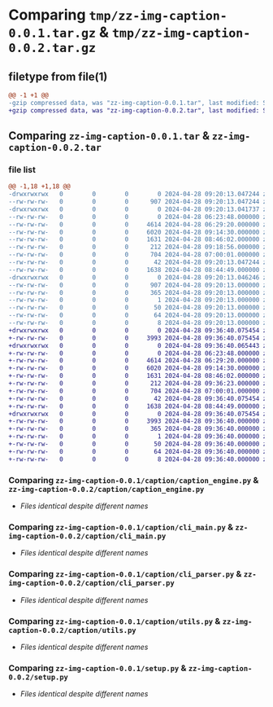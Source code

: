 # Comparing `tmp/zz-img-caption-0.0.1.tar.gz` & `tmp/zz-img-caption-0.0.2.tar.gz`

## filetype from file(1)

```diff
@@ -1 +1 @@
-gzip compressed data, was "zz-img-caption-0.0.1.tar", last modified: Sun Apr 28 09:20:13 2024, max compression
+gzip compressed data, was "zz-img-caption-0.0.2.tar", last modified: Sun Apr 28 09:36:40 2024, max compression
```

## Comparing `zz-img-caption-0.0.1.tar` & `zz-img-caption-0.0.2.tar`

### file list

```diff
@@ -1,18 +1,18 @@
-drwxrwxrwx   0        0        0        0 2024-04-28 09:20:13.047244 zz-img-caption-0.0.1/
--rw-rw-rw-   0        0        0      907 2024-04-28 09:20:13.047244 zz-img-caption-0.0.1/PKG-INFO
-drwxrwxrwx   0        0        0        0 2024-04-28 09:20:13.041737 zz-img-caption-0.0.1/caption/
--rw-rw-rw-   0        0        0        0 2024-04-28 06:23:48.000000 zz-img-caption-0.0.1/caption/__init__.py
--rw-rw-rw-   0        0        0     4614 2024-04-28 06:29:20.000000 zz-img-caption-0.0.1/caption/caption_engine.py
--rw-rw-rw-   0        0        0     6020 2024-04-28 09:14:30.000000 zz-img-caption-0.0.1/caption/cli_main.py
--rw-rw-rw-   0        0        0     1631 2024-04-28 08:46:02.000000 zz-img-caption-0.0.1/caption/cli_parser.py
--rw-rw-rw-   0        0        0      212 2024-04-28 09:18:56.000000 zz-img-caption-0.0.1/caption/manifest.json
--rw-rw-rw-   0        0        0      704 2024-04-28 07:00:01.000000 zz-img-caption-0.0.1/caption/utils.py
--rw-rw-rw-   0        0        0       42 2024-04-28 09:20:13.047244 zz-img-caption-0.0.1/setup.cfg
--rw-rw-rw-   0        0        0     1638 2024-04-28 08:44:49.000000 zz-img-caption-0.0.1/setup.py
-drwxrwxrwx   0        0        0        0 2024-04-28 09:20:13.046246 zz-img-caption-0.0.1/zz_img_caption.egg-info/
--rw-rw-rw-   0        0        0      907 2024-04-28 09:20:13.000000 zz-img-caption-0.0.1/zz_img_caption.egg-info/PKG-INFO
--rw-rw-rw-   0        0        0      365 2024-04-28 09:20:13.000000 zz-img-caption-0.0.1/zz_img_caption.egg-info/SOURCES.txt
--rw-rw-rw-   0        0        0        1 2024-04-28 09:20:13.000000 zz-img-caption-0.0.1/zz_img_caption.egg-info/dependency_links.txt
--rw-rw-rw-   0        0        0       50 2024-04-28 09:20:13.000000 zz-img-caption-0.0.1/zz_img_caption.egg-info/entry_points.txt
--rw-rw-rw-   0        0        0       64 2024-04-28 09:20:13.000000 zz-img-caption-0.0.1/zz_img_caption.egg-info/requires.txt
--rw-rw-rw-   0        0        0        8 2024-04-28 09:20:13.000000 zz-img-caption-0.0.1/zz_img_caption.egg-info/top_level.txt
+drwxrwxrwx   0        0        0        0 2024-04-28 09:36:40.075454 zz-img-caption-0.0.2/
+-rw-rw-rw-   0        0        0     3993 2024-04-28 09:36:40.075454 zz-img-caption-0.0.2/PKG-INFO
+drwxrwxrwx   0        0        0        0 2024-04-28 09:36:40.065443 zz-img-caption-0.0.2/caption/
+-rw-rw-rw-   0        0        0        0 2024-04-28 06:23:48.000000 zz-img-caption-0.0.2/caption/__init__.py
+-rw-rw-rw-   0        0        0     4614 2024-04-28 06:29:20.000000 zz-img-caption-0.0.2/caption/caption_engine.py
+-rw-rw-rw-   0        0        0     6020 2024-04-28 09:14:30.000000 zz-img-caption-0.0.2/caption/cli_main.py
+-rw-rw-rw-   0        0        0     1631 2024-04-28 08:46:02.000000 zz-img-caption-0.0.2/caption/cli_parser.py
+-rw-rw-rw-   0        0        0      212 2024-04-28 09:36:23.000000 zz-img-caption-0.0.2/caption/manifest.json
+-rw-rw-rw-   0        0        0      704 2024-04-28 07:00:01.000000 zz-img-caption-0.0.2/caption/utils.py
+-rw-rw-rw-   0        0        0       42 2024-04-28 09:36:40.075454 zz-img-caption-0.0.2/setup.cfg
+-rw-rw-rw-   0        0        0     1638 2024-04-28 08:44:49.000000 zz-img-caption-0.0.2/setup.py
+drwxrwxrwx   0        0        0        0 2024-04-28 09:36:40.075454 zz-img-caption-0.0.2/zz_img_caption.egg-info/
+-rw-rw-rw-   0        0        0     3993 2024-04-28 09:36:40.000000 zz-img-caption-0.0.2/zz_img_caption.egg-info/PKG-INFO
+-rw-rw-rw-   0        0        0      365 2024-04-28 09:36:40.000000 zz-img-caption-0.0.2/zz_img_caption.egg-info/SOURCES.txt
+-rw-rw-rw-   0        0        0        1 2024-04-28 09:36:40.000000 zz-img-caption-0.0.2/zz_img_caption.egg-info/dependency_links.txt
+-rw-rw-rw-   0        0        0       50 2024-04-28 09:36:40.000000 zz-img-caption-0.0.2/zz_img_caption.egg-info/entry_points.txt
+-rw-rw-rw-   0        0        0       64 2024-04-28 09:36:40.000000 zz-img-caption-0.0.2/zz_img_caption.egg-info/requires.txt
+-rw-rw-rw-   0        0        0        8 2024-04-28 09:36:40.000000 zz-img-caption-0.0.2/zz_img_caption.egg-info/top_level.txt
```

### Comparing `zz-img-caption-0.0.1/caption/caption_engine.py` & `zz-img-caption-0.0.2/caption/caption_engine.py`

 * *Files identical despite different names*

### Comparing `zz-img-caption-0.0.1/caption/cli_main.py` & `zz-img-caption-0.0.2/caption/cli_main.py`

 * *Files identical despite different names*

### Comparing `zz-img-caption-0.0.1/caption/cli_parser.py` & `zz-img-caption-0.0.2/caption/cli_parser.py`

 * *Files identical despite different names*

### Comparing `zz-img-caption-0.0.1/caption/utils.py` & `zz-img-caption-0.0.2/caption/utils.py`

 * *Files identical despite different names*

### Comparing `zz-img-caption-0.0.1/setup.py` & `zz-img-caption-0.0.2/setup.py`

 * *Files identical despite different names*

